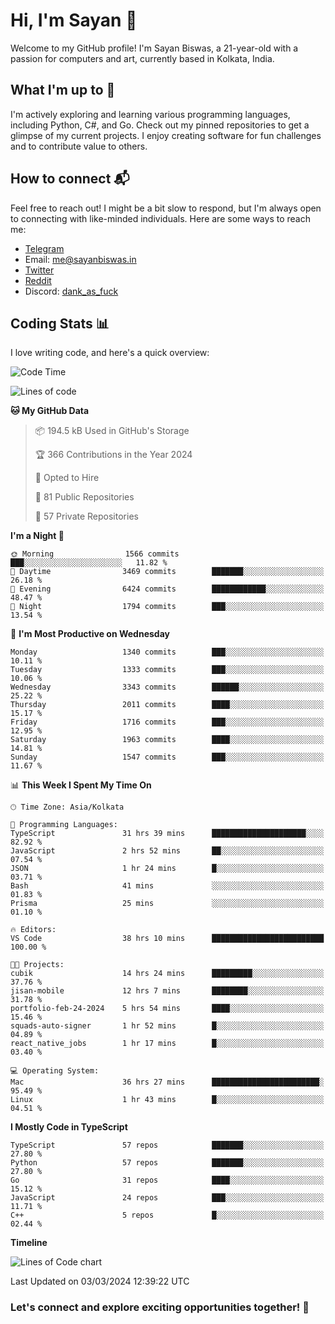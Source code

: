 # Hi, I'm Sayan 👋

Welcome to my GitHub profile! I'm Sayan Biswas, a 21-year-old with a passion for computers and art, currently based in Kolkata, India.

## What I'm up to 🚀

I'm actively exploring and learning various programming languages, including Python, C#, and Go. Check out my pinned repositories to get a glimpse of my current projects. I enjoy creating software for fun challenges and to contribute value to others.

## How to connect 📬

Feel free to reach out! I might be a bit slow to respond, but I'm always open to connecting with like-minded individuals. Here are some ways to reach me:

- [Telegram](https://t.me/dank_as_fuck)
- Email: [me@sayanbiswas.in](mailto:me@sayanbiswas.in)
- [Twitter](https://twitter.com/TheDankDel)
- [Reddit](https://www.reddit.com/user/dank_as_fuck_/)
- Discord: [dank_as_fuck](https://discordapp.com/users/506536929152466945)

## Coding Stats 📊

I love writing code, and here's a quick overview:

<!--START_SECTION:waka-->
![Code Time](http://img.shields.io/badge/Code%20Time-1%2C538%20hrs%2034%20mins-blue)

![Lines of code](https://img.shields.io/badge/From%20Hello%20World%20I%27ve%20Written-7.7%20million%20lines%20of%20code-blue)

**🐱 My GitHub Data** 

> 📦 194.5 kB Used in GitHub's Storage 
 > 
> 🏆 366 Contributions in the Year 2024
 > 
> 💼 Opted to Hire
 > 
> 📜 81 Public Repositories 
 > 
> 🔑 57 Private Repositories 
 > 
**I'm a Night 🦉** 

```text
🌞 Morning                1566 commits        ███░░░░░░░░░░░░░░░░░░░░░░   11.82 % 
🌆 Daytime                3469 commits        ███████░░░░░░░░░░░░░░░░░░   26.18 % 
🌃 Evening                6424 commits        ████████████░░░░░░░░░░░░░   48.47 % 
🌙 Night                  1794 commits        ███░░░░░░░░░░░░░░░░░░░░░░   13.54 % 
```
📅 **I'm Most Productive on Wednesday** 

```text
Monday                   1340 commits        ███░░░░░░░░░░░░░░░░░░░░░░   10.11 % 
Tuesday                  1333 commits        ███░░░░░░░░░░░░░░░░░░░░░░   10.06 % 
Wednesday                3343 commits        ██████░░░░░░░░░░░░░░░░░░░   25.22 % 
Thursday                 2011 commits        ████░░░░░░░░░░░░░░░░░░░░░   15.17 % 
Friday                   1716 commits        ███░░░░░░░░░░░░░░░░░░░░░░   12.95 % 
Saturday                 1963 commits        ████░░░░░░░░░░░░░░░░░░░░░   14.81 % 
Sunday                   1547 commits        ███░░░░░░░░░░░░░░░░░░░░░░   11.67 % 
```


📊 **This Week I Spent My Time On** 

```text
🕑︎ Time Zone: Asia/Kolkata

💬 Programming Languages: 
TypeScript               31 hrs 39 mins      █████████████████████░░░░   82.92 % 
JavaScript               2 hrs 52 mins       ██░░░░░░░░░░░░░░░░░░░░░░░   07.54 % 
JSON                     1 hr 24 mins        █░░░░░░░░░░░░░░░░░░░░░░░░   03.71 % 
Bash                     41 mins             ░░░░░░░░░░░░░░░░░░░░░░░░░   01.83 % 
Prisma                   25 mins             ░░░░░░░░░░░░░░░░░░░░░░░░░   01.10 % 

🔥 Editors: 
VS Code                  38 hrs 10 mins      █████████████████████████   100.00 % 

🐱‍💻 Projects: 
cubik                    14 hrs 24 mins      █████████░░░░░░░░░░░░░░░░   37.76 % 
jisan-mobile             12 hrs 7 mins       ████████░░░░░░░░░░░░░░░░░   31.78 % 
portfolio-feb-24-2024    5 hrs 54 mins       ████░░░░░░░░░░░░░░░░░░░░░   15.46 % 
squads-auto-signer       1 hr 52 mins        █░░░░░░░░░░░░░░░░░░░░░░░░   04.89 % 
react_native_jobs        1 hr 17 mins        █░░░░░░░░░░░░░░░░░░░░░░░░   03.40 % 

💻 Operating System: 
Mac                      36 hrs 27 mins      ████████████████████████░   95.49 % 
Linux                    1 hr 43 mins        █░░░░░░░░░░░░░░░░░░░░░░░░   04.51 % 
```

**I Mostly Code in TypeScript** 

```text
TypeScript               57 repos            ███████░░░░░░░░░░░░░░░░░░   27.80 % 
Python                   57 repos            ███████░░░░░░░░░░░░░░░░░░   27.80 % 
Go                       31 repos            ████░░░░░░░░░░░░░░░░░░░░░   15.12 % 
JavaScript               24 repos            ███░░░░░░░░░░░░░░░░░░░░░░   11.71 % 
C++                      5 repos             █░░░░░░░░░░░░░░░░░░░░░░░░   02.44 % 
```



**Timeline**

![Lines of Code chart](https://raw.githubusercontent.com/Dank-del/Dank-del/main/assets/bar_graph.png)


 Last Updated on 03/03/2024 12:39:22 UTC
<!--END_SECTION:waka-->

### Let's connect and explore exciting opportunities together! 🚀
